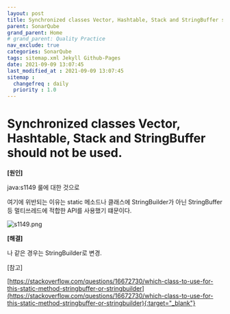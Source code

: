 ```yaml
---
layout: post
title: Synchronized classes Vector, Hashtable, Stack and StringBuffer should not be used
parent: SonarQube
grand_parent: Home
# grand_parent: Quality Practice
nav_exclude: true
categories: SonarQube
tags: sitemap.xml Jekyll Github-Pages  
date: 2021-09-09 13:07:45
last_modified_at : 2021-09-09 13:07:45
sitemap :
  changefreq : daily
  priority : 1.0
---
```


# Synchronized classes Vector, Hashtable, Stack and StringBuffer should not be used.

**[원인]**

java:s1149 룰에 대한 것으로

여기에 위반되는 이유는 static 메소드나 클래스에 StringBuilder가 아닌 StringBuffer등 멀티쓰레드에 적합한 API를 사용했기 떄문이다.

![s1149.png](../img/s1149.png)

**[해결]**

나 같은 경우는 StringBuilder로 변경.

[참고]

[https://stackoverflow.com/questions/16672730/which-class-to-use-for-this-static-method-stringbuffer-or-stringbuilder](https://stackoverflow.com/questions/16672730/which-class-to-use-for-this-static-method-stringbuffer-or-stringbuilder){:target="_blank"}
